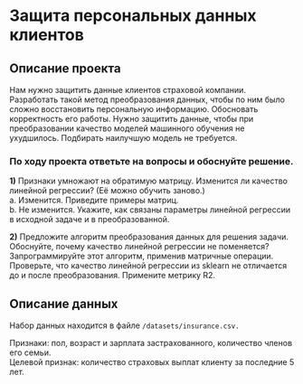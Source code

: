 # Защита персональных данных клиентов

## Описание проекта

Нам нужно защитить данные клиентов страховой компании. Разработать такой метод преобразования данных, чтобы по ним было сложно восстановить персональную информацию. Обосновать корректность его работы.
Нужно защитить данные, чтобы при преобразовании качество моделей машинного обучения не ухудшилось. Подбирать наилучшую модель не требуется.

### По ходу проекта ответьте на вопросы и обоснуйте решение.<br>

**1)** Признаки умножают на обратимую матрицу. Изменится ли качество линейной регрессии? (Её можно обучить заново.)<br>
 a. Изменится. Приведите примеры матриц.<br>
 b. Не изменится. Укажите, как связаны параметры линейной регрессии в исходной задаче и в преобразованной.
 
**2)** Предложите алгоритм преобразования данных для решения задачи. Обоснуйте, почему качество линейной регрессии не поменяется?
Запрограммируйте этот алгоритм, применив матричные операции. Проверьте, что качество линейной регрессии из sklearn не отличается до и после преобразования. Примените метрику R2.


## Описание данных

Набор данных находится в файле `/datasets/insurance.csv.`

Признаки: пол, возраст и зарплата застрахованного, количество членов его семьи.<br>
Целевой признак: количество страховых выплат клиенту за последние 5 лет.
